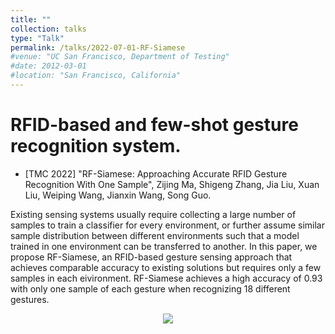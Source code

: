 ```yaml
---
title: ""
collection: talks
type: "Talk"
permalink: /talks/2022-07-01-RF-Siamese
#venue: "UC San Francisco, Department of Testing"
#date: 2012-03-01
#location: "San Francisco, California"
---
```


# RFID-based and few-shot gesture recognition system.
- [TMC 2022] "RF-Siamese: Approaching Accurate RFID Gesture Recognition With One Sample", Zijing Ma, Shigeng Zhang, Jia Liu, Xuan Liu, Weiping Wang, Jianxin Wang, Song Guo.
  
Existing sensing systems usually require collecting a large number of samples to train a classifier for every environment, or further assume similar sample distribution between different environments such that a model trained in one environment can be transferred to another. In this paper, we propose RF-Siamese, an RFID-based gesture sensing approach that achieves comparable accuracy to existing solutions but requires only a few samples in each eivironment. RF-Siamese achieves a high accuracy of 0.93 with only one sample of each gesture when recognizing 18 different gestures.

<center>
<img src="/images/rf-siamese_overflow.png" >
</center>
<br>
